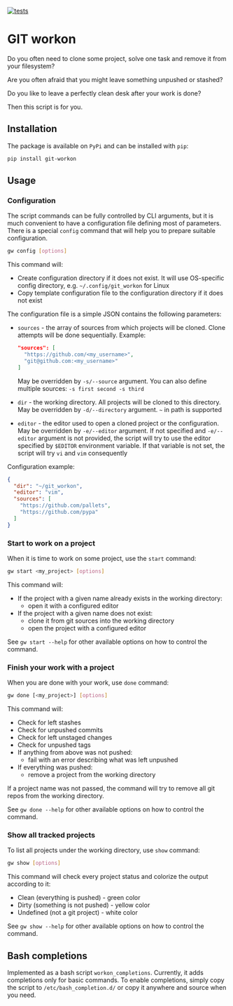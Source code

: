 [![tests](https://github.com/ReturnedVoid/workon/actions/workflows/ci.yml/badge.svg)](https://github.com/ReturnedVoid/workon)

# GIT workon

Do you often need to clone some project, solve one task and remove it from your filesystem?

Are you often afraid that you might leave something unpushed or stashed?

Do you like to leave a perfectly clean desk after your work is done?

Then this script is for you.

## Installation

The package is available on `PyPi` and can be installed with `pip`:

```bash
pip install git-workon
```

## Usage

### Configuration

The script commands can be fully controlled by CLI arguments, but it is much convenient to have a configuration file
defining most of parameters. There is a special `config` command that will help you to prepare suitable configuration.

```bash
gw config [options]
```

This command will:

* Create configuration directory if it does not exist. It will use OS-specific config directory, e.g.
  `~/.config/git_workon` for Linux
* Copy template configuration file to the configuration directory if it does not exist

The configuration file is a simple JSON contains the following parameters:

* `sources` - the array of sources from which projects will be cloned. Clone attempts will be done sequentially.
  Example:

  ```json
  "sources": [
    "https://github.com/<my_username>",
    "git@github.com:<my_username>"
  ]
  ```

  May be overridden by `-s/--source` argument. You can also define multiple sources: `-s first second -s third`
* `dir` - the working directory. All projects will be cloned to this directory. May be overridden by `-d/--directory`
  argument. `~` in path is supported
* `editor` - the editor used to open a cloned project or the configuration. May be overridden by `-e/--editor` argument.
  If not specified and `-e/--editor` argument is not provided, the script will try to use the editor specified by
  `$EDITOR` environment variable. If that variable is not set, the script will try `vi` and `vim` consequently

Configuration example:

```json
{
  "dir": "~/git_workon",
  "editor": "vim",
  "sources": [
    "https://github.com/pallets",
    "https://github.com/pypa"
  ]
}
```

### Start to work on a project

When it is time to work on some project, use the `start` command:

```bash
gw start <my_project> [options]
```

This command will:

* If the project with a given name already exists in the working directory:
  * open it with a configured editor
* If the project with a given name does not exist:
  * clone it from git sources into the working directory
  * open the project with a configured editor

See `gw start --help` for other available options on how to control the command.

### Finish your work with a project

When you are done with your work, use `done` command:

```bash
gw done [<my_project>] [options]
```

This command will:

* Check for left stashes
* Check for unpushed commits
* Check for left unstaged changes
* Check for unpushed tags
* If anything from above was not pushed:
  * fail with an error describing what was left unpushed
* If everything was pushed:
  * remove a project from the working directory

If a project name was not passed, the command will try to remove all git repos from the working directory.

See `gw done --help` for other available options on how to control the command.

### Show all tracked projects

To list all projects under the working directory, use `show` command:

```bash
gw show [options]
```

This command will check every project status and colorize the output according to it:

* Clean (everything is pushed) - green color
* Dirty (something is not pushed) - yellow color
* Undefined (not a git project) - white color

See `gw show --help` for other available options on how to control the command.

## Bash completions

Implemented as a bash script `workon_completions`. Currently, it adds completions only for basic commands.
To enable completions, simply copy the script to `/etc/bash_completion.d/` or copy it anywhere and source when you
need.
